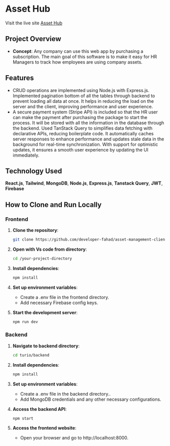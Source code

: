 # Asset Hub

Visit the live site [Asset Hub](https://asset-management-c4990.web.app/)

## Project Overview
- **Concept**: Any company can use this web app by
purchasing a subscription. The main goal of this software is to make it easy for HR
Managers to track how employees are using company assets.

## Features
- CRUD operations are implemented using Node.js with Express.js. Implemented pagination
bottom of all the tables through backend to prevent loading all data at once. It helps in
reducing the load on the server and the client, improving performance and user experience.
- A secure payment system (Stripe API) is included so that the HR user can make the payment
after purchasing the package to start the process. It will be stored with all the information in
the database through the backend.
Used TanStack Query to simplifies data fetching with declarative APIs, reducing boilerplate
code. It automatically caches server responses to enhance performance and updates stale
data in the background for real-time synchronization. With support for optimistic updates, it
ensures a smooth user experience by updating the UI immediately.

## Technology Used
**React.js**, **Tailwind**, **MongoDB**, **Node.js**, **Express.js**, **Tanstack Query**, **JWT**, **Firebase**

## How to Clone and Run Locally

### Frontend
1. **Clone the repository**:
   ```sh
   git clone https://github.com/developer-fahad/asset-management-client.git

2. **Open with Vs code from directory**:
   ```sh
   cd /your-project-directory

3. **Install dependencies**:
   ```sh
   npm install

4. **Set up environment variables**:
   - Create a .env file in the frontend directory. 
   - Add necessary Firebase config keys.

5. **Start the development server**:
   ```sh
   npm run dev

### Backend
1. **Navigate to backend directory**:
   ```sh
   cd turio/backend

2. **Install dependencies**:
   ```sh
   npm install

3. **Set up environment variables**:  
   - Create a .env file in the  backend directory..  
   - Add MongoDB credentials and any other necessary configurations.

4. **Access the backend API**:
   ```sh
   npm start


5. **Access the frontend website**:
   - Open your browser and go to http://localhost:8000.
